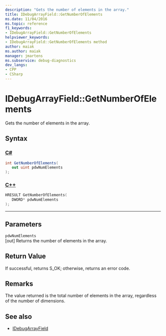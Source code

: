 ```yaml
---
description: "Gets the number of elements in the array."
title: IDebugArrayField::GetNumberOfElements
ms.date: 11/04/2016
ms.topic: reference
f1_keywords:
- IDebugArrayField::GetNumberOfElements
helpviewer_keywords:
- IDebugArrayField::GetNumberOfElements method
author: maiak
ms.author: maiak
manager: jmartens
ms.subservice: debug-diagnostics
dev_langs:
- CPP
- CSharp
---
```

# IDebugArrayField::GetNumberOfElements

Gets the number of elements in the array.

## Syntax

### [C#](#tab/csharp)
```csharp
int GetNumberOfElements(
   out uint pdwNumElements
);
```
### [C++](#tab/cpp)
```cpp
HRESULT GetNumberOfElements( 
   DWORD* pdwNumElements
);
```
---

## Parameters
`pdwNumElements`\
[out] Returns the number of elements in the array.

## Return Value
 If successful, returns S_OK; otherwise, returns an error code.

## Remarks
 The value returned is the total number of elements in the array, regardless of the number of dimensions.

## See also
- [IDebugArrayField](../../../extensibility/debugger/reference/idebugarrayfield.md)
